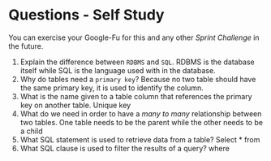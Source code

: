 # Questions - Self Study

You can exercise your Google-Fu for this and any other _Sprint Challenge_ in the future.

1.  Explain the difference between `RDBMS` and `SQL`.
RDBMS is the database itself while SQL is the language used with in the database. 
1.  Why do tables need a `primary key`?
Because no two table should have the same primary key, it is used to identify the column. 
1.  What is the name given to a table column that references the primary key
    on another table.
    Unique key
1.  What do we need in order to have a _many to many_ relationship between two
    tables.
    One table needs to be the parent while the other needs to be a child
1.  What SQL statement is used to retrieve data from a table?
Select * from
1.  What SQL clause is used to filter the results of a query?
where
